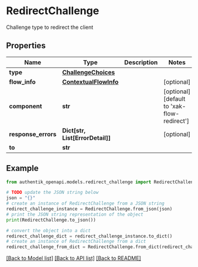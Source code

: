 # RedirectChallenge

Challenge type to redirect the client

## Properties

Name | Type | Description | Notes
------------ | ------------- | ------------- | -------------
**type** | [**ChallengeChoices**](ChallengeChoices.md) |  | 
**flow_info** | [**ContextualFlowInfo**](ContextualFlowInfo.md) |  | [optional] 
**component** | **str** |  | [optional] [default to 'xak-flow-redirect']
**response_errors** | **Dict[str, List[ErrorDetail]]** |  | [optional] 
**to** | **str** |  | 

## Example

```python
from authentik_openapi.models.redirect_challenge import RedirectChallenge

# TODO update the JSON string below
json = "{}"
# create an instance of RedirectChallenge from a JSON string
redirect_challenge_instance = RedirectChallenge.from_json(json)
# print the JSON string representation of the object
print(RedirectChallenge.to_json())

# convert the object into a dict
redirect_challenge_dict = redirect_challenge_instance.to_dict()
# create an instance of RedirectChallenge from a dict
redirect_challenge_from_dict = RedirectChallenge.from_dict(redirect_challenge_dict)
```
[[Back to Model list]](../README.md#documentation-for-models) [[Back to API list]](../README.md#documentation-for-api-endpoints) [[Back to README]](../README.md)


